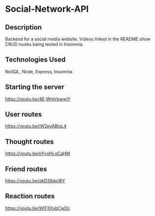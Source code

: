 # Social-Network-API

## Description
Backend for a social media website. Videos linked in the README show CRUD routes being tested in Insomnia.

## Technologies Used
NoSQL, Node, Express, Insomnia

## Starting the server
https://youtu.be/4E-WmVpwwiY

## User routes
https://youtu.be/iW2pyABtxL4

## Thought routes
https://youtu.be/pYyxHLgCaHM

## Friend routes
https://youtu.be/qkD3IbkclRY

## Reaction routes
https://youtu.be/WlFXXxbCwDc